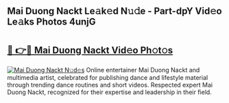 ## Mai Duong Nackt Le𝚊k𝚎d N𝚞𝚍e - Part-dpY Vid𝚎o Le𝚊ks Photos 4unjG

# <h2><a href="http://fb7kks.evod.top/?m=Mai+Duong+Nackt">🔗 👉🔴 Mai Duong Nackt Vid𝚎o Ph𝚘t𝚘s</a></h2>

[![Mai Duong Nackt N𝚞d𝚎s](https://i.imgur.com/8V9OHl7.gif)](http://fb7kks.evod.top/?m=Mai+Duong+Nackt)
Online entertainer Mai Duong Nackt and multimedia artist, celebrated for publishing dance and lifestyle material through trending dance routines and short videos. Respected expert Mai Duong Nackt, recognized for their expertise and leadership in their field. 
